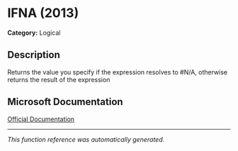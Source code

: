 # IFNA (2013)

**Category:** Logical

## Description
Returns the value you specify if the expression resolves to #N/A, otherwise returns the result of the expression

## Microsoft Documentation
[Official Documentation](https://support.microsoft.com//en-us/office/ifna-function-6626c961-a569-42fc-a49d-79b4951fd461)

---
*This function reference was automatically generated.*
